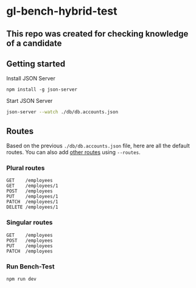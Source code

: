 # gl-bench-hybrid-test

## This repo was created for checking knowledge of a candidate

## Getting started

Install JSON Server

```
npm install -g json-server
```

Start JSON Server

```bash
json-server --watch ./db/db.accounts.json
```
## Routes

Based on the previous `./db/db.accounts.json` file, here are all the default routes. You can also add [other routes](#add-custom-routes) using `--routes`.

### Plural routes

```
GET    /employees
GET    /employees/1
POST   /employees
PUT    /employees/1
PATCH  /employees/1
DELETE /employees/1
```

### Singular routes

```
GET    /employees
POST   /employees
PUT    /employees
PATCH  /employees
```

### Run Bench-Test

```
npm run dev
```
